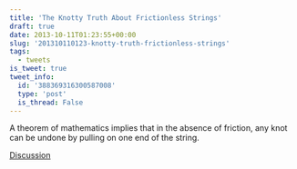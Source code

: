 ```yaml
---
title: 'The Knotty Truth About Frictionless Strings'
draft: true
date: 2013-10-11T01:23:55+00:00
slug: '201310110123-knotty-truth-frictionless-strings'
tags:
  - tweets
is_tweet: true
tweet_info:
  id: '388369316300587008'
  type: 'post'
  is_thread: False
---
```




A theorem of mathematics implies that in the absence of friction, any knot can be undone by pulling on one end of the string.

[Discussion](https://x.com/sytelus/status/388369316300587008)
